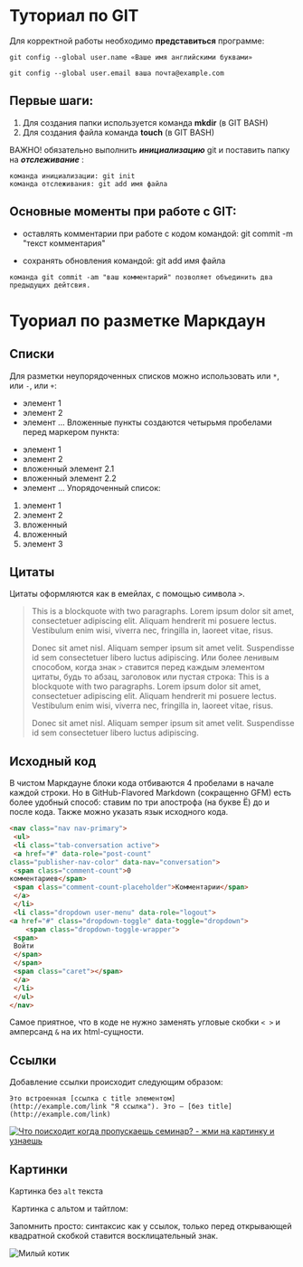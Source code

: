 # Туториал по GIT

Для корректной работы необходимо **представиться** программе:
~~~
git config --global user.name «Ваше имя английскими буквами»

git config --global user.email ваша почта@example.com
~~~
## Первые шаги: 
1. Для создания папки используется команда **mkdir** (в GIT BASH)
2. Для создания файла команда **touch** (в GIT BASH)

ВАЖНО! обязательно выполнить ***инициализацию*** git и поставить папку на ***отслеживание*** :
~~~
команда инициализации: git init
команда отслеживания: git add имя файла
~~~

## Основные моменты при работе с GIT:
* оставлять комментарии при работе с кодом командой: git commit -m "текст комментария"

* сохранять обновления командой: git add имя файла
~~~
команда git commit -am "ваш комментарий" позволяет объединить два предыдущих дейтсвия.
~~~
# Туориал по разметке Маркдаун





## Списки

Для разметки неупорядоченных списков можно использовать
или `*`, или `-`, или `+`:
- элемент 1
- элемент 2
- элемент ...
Вложенные пункты создаются четырьмя пробелами перед
маркером пункта:
* элемент 1
* элемент 2
 * вложенный элемент 2.1
 * вложенный элемент 2.2
* элемент ...
Упорядоченный список:
1. элемент 1
2. элемент 2
 1. вложенный
 2. вложенный
3. элемент 3



## Цитаты

Цитаты оформляются как в емейлах, с помощью символа `>`.
> This is a blockquote with two paragraphs. Lorem ipsum
dolor sit amet,
> consectetuer adipiscing elit. Aliquam hendrerit mi
posuere lectus.
> Vestibulum enim wisi, viverra nec, fringilla in,
laoreet vitae, risus.
>
> Donec sit amet nisl. Aliquam semper ipsum sit amet
velit. Suspendisse
> id sem consectetuer libero luctus adipiscing.
Или более ленивым способом, когда знак `>` ставится
перед каждым элементом цитаты, будь то абзац, заголовок
или пустая строка:
> This is a blockquote with two paragraphs. Lorem ipsum
dolor sit amet,
consectetuer adipiscing elit. Aliquam hendrerit mi
posuere lectus.
Vestibulum enim wisi, viverra nec, fringilla in, laoreet
vitae, risus.
>
> Donec sit amet nisl. Aliquam semper ipsum sit amet
velit. Suspendisse
id sem consectetuer libero luctus adipiscing.



## Исходный код
В чистом Маркдауне блоки кода отбиваются 4 пробелами в
начале каждой строки.
Но в GitHub-Flavored Markdown (сокращенно GFM) есть
более удобный способ: ставим по три апострофа (на букве
Ё) до и после кода. Также можно указать язык исходного
кода.
```html
<nav class="nav nav-primary">
 <ul>
 <li class="tab-conversation active">
 <a href="#" data-role="post-count"
class="publisher-nav-color" data-nav="conversation">
 <span class="comment-count">0
комментариев</span>
 <span сlass="comment-count-placeholder">Комментарии</span>
 </a>
 </li>
 <li class="dropdown user-menu" data-role="logout">
<a href="#" class="dropdown-toggle" data-toggle="dropdown">
    <span class="dropdown-toggle-wrapper">
 <span>
 Войти
 </span>
 </span>
 <span class="caret"></span>
 </a>
 </li>
 </ul>
</nav>
```
Самое приятное, что в коде не нужно заменять угловые
скобки `< >` и амперсанд `&` на их html-сущности.

## Ссылки
Добавление ссылки происходит следующим образом:
~~~
Это встроенная [ссылка с title элементом]
(http://example.com/link "Я ссылка"). Это — [без title]
(http://example.com/link)
~~~

[![Что поисходит когда пропускаешь семинар? - жми на картинку и узнаешь](https://shkolala.ru/wp-content/uploads/2017/11/vyigovor-min.jpg)](https://images.slideplayer.biz.tr/11/3045335/slides/slide_7.jpg)



## Картинки
Картинка без `alt` текста

![]()
Картинка с альтом и тайтлом:

Запомнить просто: синтаксис как у ссылок, только перед
открывающей квадратной скобкой ставится восклицательный
знак.

![Милый котик](Cat.jpeg)





